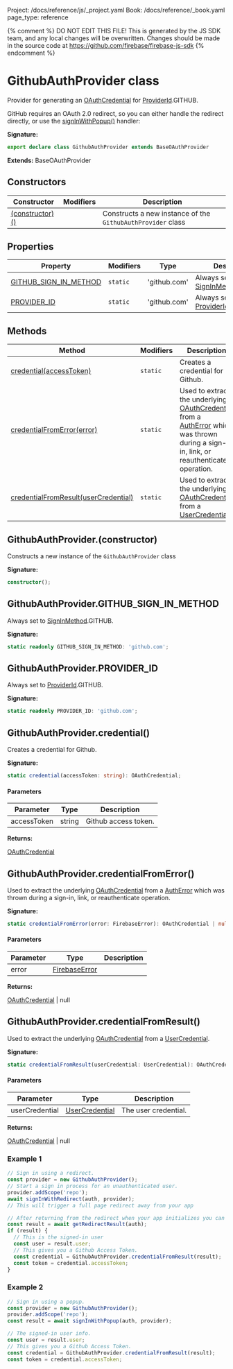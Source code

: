 Project: /docs/reference/js/_project.yaml
Book: /docs/reference/_book.yaml
page_type: reference

{% comment %}
DO NOT EDIT THIS FILE!
This is generated by the JS SDK team, and any local changes will be
overwritten. Changes should be made in the source code at
https://github.com/firebase/firebase-js-sdk
{% endcomment %}

# GithubAuthProvider class
Provider for generating an [OAuthCredential](./auth.oauthcredential.md#oauthcredential_class) for [ProviderId](./auth.md#providerid)<!-- -->.GITHUB.

GitHub requires an OAuth 2.0 redirect, so you can either handle the redirect directly, or use the [signInWithPopup()](./auth.md#signinwithpopup_770f816) handler:

<b>Signature:</b>

```typescript
export declare class GithubAuthProvider extends BaseOAuthProvider 
```
<b>Extends:</b> BaseOAuthProvider

## Constructors

|  Constructor | Modifiers | Description |
|  --- | --- | --- |
|  [(constructor)()](./auth.githubauthprovider.md#githubauthproviderconstructor) |  | Constructs a new instance of the <code>GithubAuthProvider</code> class |

## Properties

|  Property | Modifiers | Type | Description |
|  --- | --- | --- | --- |
|  [GITHUB\_SIGN\_IN\_METHOD](./auth.githubauthprovider.md#githubauthprovidergithub_sign_in_method) | <code>static</code> | 'github.com' | Always set to [SignInMethod](./auth.md#signinmethod)<!-- -->.GITHUB. |
|  [PROVIDER\_ID](./auth.githubauthprovider.md#githubauthproviderprovider_id) | <code>static</code> | 'github.com' | Always set to [ProviderId](./auth.md#providerid)<!-- -->.GITHUB. |

## Methods

|  Method | Modifiers | Description |
|  --- | --- | --- |
|  [credential(accessToken)](./auth.githubauthprovider.md#githubauthprovidercredential) | <code>static</code> | Creates a credential for Github. |
|  [credentialFromError(error)](./auth.githubauthprovider.md#githubauthprovidercredentialfromerror) | <code>static</code> | Used to extract the underlying [OAuthCredential](./auth.oauthcredential.md#oauthcredential_class) from a [AuthError](./auth.autherror.md#autherror_interface) which was thrown during a sign-in, link, or reauthenticate operation. |
|  [credentialFromResult(userCredential)](./auth.githubauthprovider.md#githubauthprovidercredentialfromresult) | <code>static</code> | Used to extract the underlying [OAuthCredential](./auth.oauthcredential.md#oauthcredential_class) from a [UserCredential](./auth.usercredential.md#usercredential_interface)<!-- -->. |

## GithubAuthProvider.(constructor)

Constructs a new instance of the `GithubAuthProvider` class

<b>Signature:</b>

```typescript
constructor();
```

## GithubAuthProvider.GITHUB\_SIGN\_IN\_METHOD

Always set to [SignInMethod](./auth.md#signinmethod)<!-- -->.GITHUB.

<b>Signature:</b>

```typescript
static readonly GITHUB_SIGN_IN_METHOD: 'github.com';
```

## GithubAuthProvider.PROVIDER\_ID

Always set to [ProviderId](./auth.md#providerid)<!-- -->.GITHUB.

<b>Signature:</b>

```typescript
static readonly PROVIDER_ID: 'github.com';
```

## GithubAuthProvider.credential()

Creates a credential for Github.

<b>Signature:</b>

```typescript
static credential(accessToken: string): OAuthCredential;
```

#### Parameters

|  Parameter | Type | Description |
|  --- | --- | --- |
|  accessToken | string | Github access token. |

<b>Returns:</b>

[OAuthCredential](./auth.oauthcredential.md#oauthcredential_class)

## GithubAuthProvider.credentialFromError()

Used to extract the underlying [OAuthCredential](./auth.oauthcredential.md#oauthcredential_class) from a [AuthError](./auth.autherror.md#autherror_interface) which was thrown during a sign-in, link, or reauthenticate operation.

<b>Signature:</b>

```typescript
static credentialFromError(error: FirebaseError): OAuthCredential | null;
```

#### Parameters

|  Parameter | Type | Description |
|  --- | --- | --- |
|  error | [FirebaseError](./util.firebaseerror.md#firebaseerror_class) |  |

<b>Returns:</b>

[OAuthCredential](./auth.oauthcredential.md#oauthcredential_class) \| null

## GithubAuthProvider.credentialFromResult()

Used to extract the underlying [OAuthCredential](./auth.oauthcredential.md#oauthcredential_class) from a [UserCredential](./auth.usercredential.md#usercredential_interface)<!-- -->.

<b>Signature:</b>

```typescript
static credentialFromResult(userCredential: UserCredential): OAuthCredential | null;
```

#### Parameters

|  Parameter | Type | Description |
|  --- | --- | --- |
|  userCredential | [UserCredential](./auth.usercredential.md#usercredential_interface) | The user credential. |

<b>Returns:</b>

[OAuthCredential](./auth.oauthcredential.md#oauthcredential_class) \| null

### Example 1


```javascript
// Sign in using a redirect.
const provider = new GithubAuthProvider();
// Start a sign in process for an unauthenticated user.
provider.addScope('repo');
await signInWithRedirect(auth, provider);
// This will trigger a full page redirect away from your app

// After returning from the redirect when your app initializes you can obtain the result
const result = await getRedirectResult(auth);
if (result) {
  // This is the signed-in user
  const user = result.user;
  // This gives you a Github Access Token.
  const credential = GithubAuthProvider.credentialFromResult(result);
  const token = credential.accessToken;
}

```

### Example 2


```javascript
// Sign in using a popup.
const provider = new GithubAuthProvider();
provider.addScope('repo');
const result = await signInWithPopup(auth, provider);

// The signed-in user info.
const user = result.user;
// This gives you a Github Access Token.
const credential = GithubAuthProvider.credentialFromResult(result);
const token = credential.accessToken;

```

